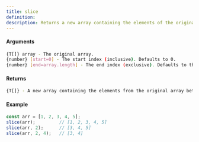 ```yaml
---
title: slice
definition: 
description: Returns a new array containing the elements of the original array starting from `start` up to, but not including, `end`.
---
```



#### Arguments


```bash
{T[]} array - The original array.
{number} [start=0] - The start index (inclusive). Defaults to 0.
{number} [end=array.length] - The end index (exclusive). Defaults to the length of the array.
```


#### Returns


```bash
{T[]} - A new array containing the elements from the original array between the specified start and end indexes.
```


#### Example


```ts
const arr = [1, 2, 3, 4, 5];slice(arr);         // [1, 2, 3, 4, 5]slice(arr, 2);      // [3, 4, 5]slice(arr, 2, 4);   // [3, 4]
```